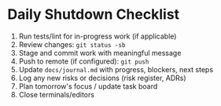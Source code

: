 # Daily Shutdown Checklist

1. Run tests/lint for in-progress work (if applicable)
2. Review changes: `git status -sb`
3. Stage and commit work with meaningful message
4. Push to remote (if configured): `git push`
5. Update `docs/journal.md` with progress, blockers, next steps
6. Log any new risks or decisions (risk register, ADRs)
7. Plan tomorrow's focus / update task board
8. Close terminals/editors
